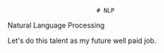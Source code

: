                              # NLP
Natural Language Processing
  
Let's do this talent as my future well paid job.
 
